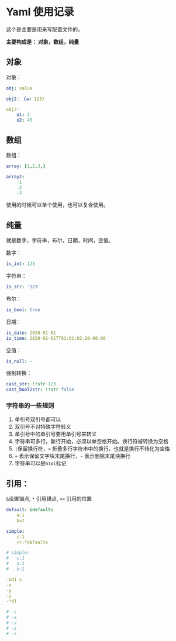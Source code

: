 # Yaml 使用记录

这个是主要是用来写配置文件的。

**主要构成是： 对象，数组，纯量**

## 对象

对象：
```yaml
obj: value

obj2： {a: 123}

obj3： 
    o1: 3
    o2: 45
```

## 数组

数组：
```yaml
array: [1,2,3,]

array2:
    -1
    -2
    -3
```

使用的时候可以单个使用，也可以复合使用。

## 纯量

就是数字，字符串，布尔，日期，时间，空值。


数字：
```yaml
is_int: 123
```

字符串：
```yaml
is_str: '123'
```

布尔：
```yaml
is_bool: true
```

日期：
```yaml
is_date: 2020-01-01
is_time: 2020-01-01TT01:01:02.10-08:00
```

空值：
```yaml
is_null: ~
```

强制转换：
```yaml
cast_str: !!str 123
cast_bool2str: !!str false
```

### 字符串的一些规则

1. 单引号双引号都可以
2. 双引号不对特殊字符转义
3. 单引号中的单引号要用单引号来转义
4. 字符串可多行，新行开始，必须以单空格开始。换行符被转换为空格
5. `|`保留换行符，`>` 折叠多行字符串中的换行，也就是换行不转化为空格
6. `+` 表示保留文字块末尾换行，`-` 表示删除末尾块换行
7. 字符串可以是`html`标记


## 引用：

`&`设置锚点, `*` 引用锚点, `<<` 引用的位置

```yaml
default: &defaults
    a:1
    b=2

simple:
    c:1 
    <<:*defaults

# simple:
#   c:1
#   a:1
#   b:2

-&d1 s
-x
-y
-z
-*d1

# -s
# -x
# -y
# -z
# -s
```
